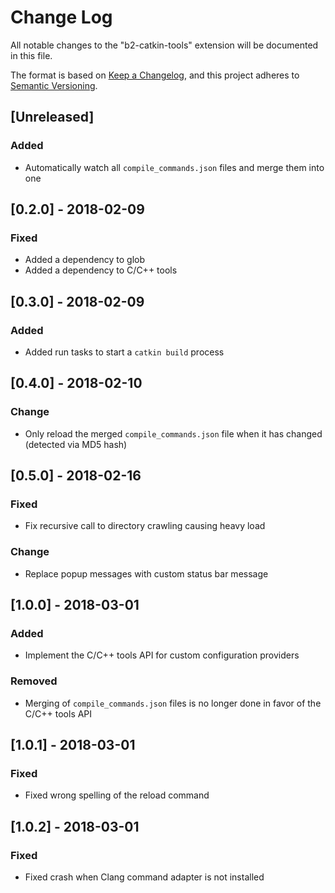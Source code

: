 # Change Log
All notable changes to the "b2-catkin-tools" extension will be documented in this file.

The format is based on [Keep a Changelog](https://keepachangelog.com/en/1.0.0/),
and this project adheres to [Semantic Versioning](https://semver.org/spec/v2.0.0.html).

## [Unreleased]
### Added
- Automatically watch all `compile_commands.json` files and merge them into one

## [0.2.0] - 2018-02-09
### Fixed
- Added a dependency to glob 
- Added a dependency to C/C++ tools 

## [0.3.0] - 2018-02-09
### Added
- Added run tasks to start a `catkin build` process

## [0.4.0] - 2018-02-10
### Change
- Only reload the merged `compile_commands.json` file when it has changed (detected via MD5 hash)

## [0.5.0] - 2018-02-16
### Fixed
- Fix recursive call to directory crawling causing heavy load
### Change
- Replace popup messages with custom status bar message

## [1.0.0] - 2018-03-01
### Added
- Implement the C/C++ tools API for custom configuration providers

### Removed
- Merging of `compile_commands.json` files is no longer done in favor of the C/C++ tools API

## [1.0.1] - 2018-03-01
### Fixed 
- Fixed wrong spelling of the reload command

## [1.0.2] - 2018-03-01
### Fixed 
- Fixed crash when Clang command adapter is not installed
